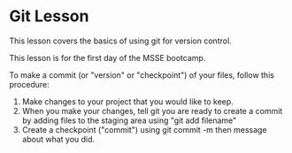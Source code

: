 # Git Lesson

This lesson covers the basics of using git for version control.

This lesson is for the first day of the MSSE bootcamp.

To make a commit (or "version" or "checkpoint") of your files, 
follow this procedure:

1. Make changes to your project that you would like to keep.
2. When you make your changes, tell git you are ready to create a commit by adding files to the staging area using "git add filename"
3. Create a checkpoint ("commit") using git commit -m then message about what you did.